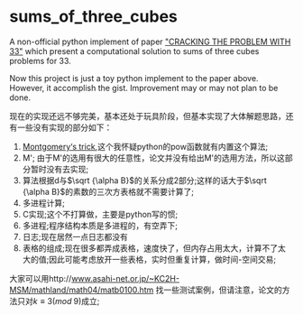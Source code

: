 # sums_of_three_cubes

A non-official python implement of paper ["CRACKING THE PROBLEM WITH 33"](https://people.maths.bris.ac.uk/~maarb/papers/cubesv1.pdf) which present a computational solution to sums of three cubes problems for 33.

Now this project is just a toy python implement to the paper above. However, it accomplish the gist. Improvement may or may not plan to be done.

现在的实现还远不够完美，基本还处于玩具阶段，但基本实现了大体解题思路，还有一些没有实现的部分如下：

1. [Montgomery‘s trick](https://en.wikipedia.org/wiki/Montgomery_modular_multiplication),这个我怀疑python的pow函数就有内置这个算法;
2. M'; 由于M'的选用有很大的任意性，论文并没有给出M'的选用方法，所以这部分暂时没有去实现;
3. 算法根据d与$\sqrt {\alpha B}$的关系分成2部分;这样的话大于$\sqrt {\alpha B}$的素数的三次方表格就不需要计算了;
4. 多进程计算;
5. C实现;这个不打算做，主要是python写的惯;
6. 多进程;程序结构本质是多进程的，有空弄下;
7. 日志;现在居然一点日志都没有
8. 表格的组成;现在很多都弄成表格，速度快了，但内存占用太大，计算不了太大的值;因此可能考虑放开一些表格，实时但重复计算，做时间-空间交易;

大家可以用http://www.asahi-net.or.jp/~KC2H-MSM/mathland/math04/matb0100.htm 找一些测试案例，但请注意，论文的方法只对$k\equiv3(mod\;9)$成立;

